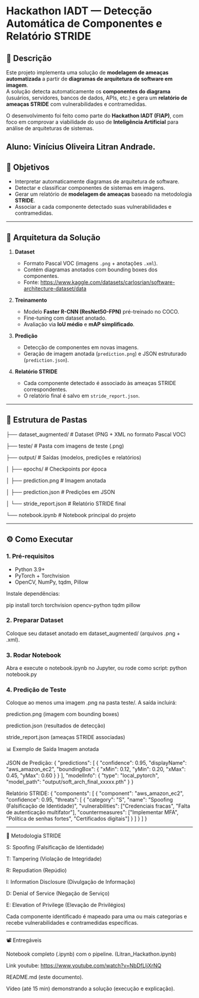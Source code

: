 # Hackathon IADT — Detecção Automática de Componentes e Relatório STRIDE

## 📌 Descrição
Este projeto implementa uma solução de **modelagem de ameaças automatizada** a partir de **diagramas de arquitetura de software em imagem**.  
A solução detecta automaticamente os **componentes do diagrama** (usuários, servidores, bancos de dados, APIs, etc.) e gera um **relatório de ameaças STRIDE** com vulnerabilidades e contramedidas.

O desenvolvimento foi feito como parte do **Hackathon IADT (FIAP)**, com foco em comprovar a viabilidade do uso de **Inteligência Artificial** para análise de arquiteturas de sistemas.

Aluno: Vinícius Oliveira Litran Andrade.
---

## 🎯 Objetivos
- Interpretar automaticamente diagramas de arquitetura de software.
- Detectar e classificar componentes de sistemas em imagens.
- Gerar um relatório de **modelagem de ameaças** baseado na metodologia **STRIDE**.
- Associar a cada componente detectado suas vulnerabilidades e contramedidas.

---

## 🧩 Arquitetura da Solução
1. **Dataset**  
   - Formato Pascal VOC (imagens `.png` + anotações `.xml`).  
   - Contém diagramas anotados com bounding boxes dos componentes.
   - Fonte: https://www.kaggle.com/datasets/carlosrian/software-architecture-dataset/data

2. **Treinamento**  
   - Modelo **Faster R-CNN (ResNet50-FPN)** pré-treinado no COCO.  
   - Fine-tuning com dataset anotado.  
   - Avaliação via **IoU médio** e **mAP simplificado**.

3. **Predição**  
   - Detecção de componentes em novas imagens.  
   - Geração de imagem anotada (`prediction.png`) e JSON estruturado (`prediction.json`).

4. **Relatório STRIDE**  
   - Cada componente detectado é associado às ameaças STRIDE correspondentes.  
   - O relatório final é salvo em `stride_report.json`.

---

## 📂 Estrutura de Pastas
├── dataset_augmented/ # Dataset (PNG + XML no formato Pascal VOC)

├── teste/ # Pasta com imagens de teste (.png)

├── output/ # Saídas (modelos, predições e relatórios)

│ ├── epochs/ # Checkpoints por época

│ ├── prediction.png # Imagem anotada

│ ├── prediction.json # Predições em JSON

│ └── stride_report.json # Relatório STRIDE final

└── notebook.ipynb # Notebook principal do projeto

---

## ⚙️ Como Executar

### 1. Pré-requisitos
- Python 3.9+
- PyTorch + Torchvision
- OpenCV, NumPy, tqdm, Pillow

Instale dependências:

pip install torch torchvision opencv-python tqdm pillow

### 2. Preparar Dataset

Coloque seu dataset anotado em dataset_augmented/ (arquivos .png + .xml).

### 3. Rodar Notebook

Abra e execute o notebook.ipynb no Jupyter, ou rode como script:
python notebook.py

### 4. Predição de Teste

Coloque ao menos uma imagem .png na pasta teste/.
A saída incluirá:

prediction.png (imagem com bounding boxes)

prediction.json (resultados de detecção)

stride_report.json (ameaças STRIDE associadas)

📊 Exemplo de Saída
Imagem anotada

JSON de Predição:
{
  "predictions": [
    {
      "confidence": 0.95,
      "displayName": "aws_amazon_ec2",
      "boundingBox": { "xMin": 0.12, "yMin": 0.20, "xMax": 0.45, "yMax": 0.60 }
    }
  ],
  "modelInfo": {
    "type": "local_pytorch",
    "model_path": "output/soft_arch_final_xxxxx.pth"
  }
}

Relatório STRIDE:
{
  "components": [
    {
      "component": "aws_amazon_ec2",
      "confidence": 0.95,
      "threats": [
        {
          "category": "S",
          "name": "Spoofing (Falsificação de Identidade)",
          "vulnerabilities": ["Credenciais fracas", "Falta de autenticação multifator"],
          "countermeasures": ["Implementar MFA", "Política de senhas fortes", "Certificados digitais"]
        }
      ]
    }
  ]
}


---

🔐 Metodologia STRIDE

S: Spoofing (Falsificação de Identidade)

T: Tampering (Violação de Integridade)

R: Repudiation (Repúdio)

I: Information Disclosure (Divulgação de Informação)

D: Denial of Service (Negação de Serviço)

E: Elevation of Privilege (Elevação de Privilégios)

Cada componente identificado é mapeado para uma ou mais categorias e recebe vulnerabilidades e contramedidas específicas.

---

📽️ Entregáveis

Notebook completo (.ipynb) com o pipeline. (Litran_Hackathon.ipynb)

Link youtube: https://www.youtube.com/watch?v=NbDfLljXrNQ

README.md (este documento).

Vídeo (até 15 min) demonstrando a solução (execução e explicação).

